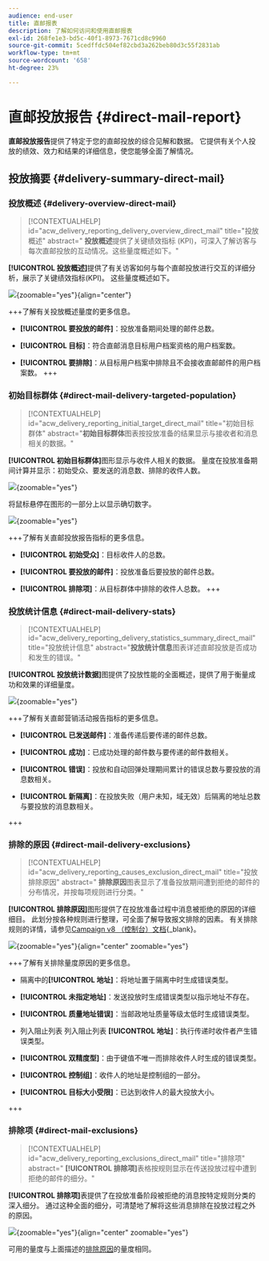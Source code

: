 ```yaml
---
audience: end-user
title: 直邮报表
description: 了解如何访问和使用直邮报表
exl-id: 268fe1e3-bd5c-40f1-8973-7671cd8c9960
source-git-commit: 5cedffdc504ef82cbd3a262beb80d3c55f2831ab
workflow-type: tm+mt
source-wordcount: '658'
ht-degree: 23%

---
```


# 直邮投放报告 {#direct-mail-report}

**直邮投放报告**&#x200B;提供了特定于您的直邮投放的综合见解和数据。 它提供有关个人投放的绩效、效力和结果的详细信息，使您能够全面了解情况。

## 投放摘要 {#delivery-summary-direct-mail}

### 投放概述 {#delivery-overview-direct-mail}

>[!CONTEXTUALHELP]
>id="acw_delivery_reporting_delivery_overview_direct_mail"
>title="投放概述"
>abstract=" **投放概述**&#x200B;提供了关键绩效指标 (KPI)，可深入了解访客与每次直邮投放的互动情况。这些量度概述如下。"

**[!UICONTROL 投放概述]**&#x200B;提供了有关访客如何与每个直邮投放进行交互的详细分析，展示了关键绩效指标(KPI)。  这些量度概述如下。

![](assets/direct-overview.png){zoomable="yes"}{align="center"}

+++了解有关投放概述量度的更多信息。

* **[!UICONTROL 要投放的邮件]**：投放准备期间处理的邮件总数。

* **[!UICONTROL 目标]**：符合直邮消息目标用户档案资格的用户档案数。

* **[!UICONTROL 要排除]**：从目标用户档案中排除且不会接收直邮邮件的用户档案数。
+++

### 初始目标群体 {#direct-mail-delivery-targeted-population}

>[!CONTEXTUALHELP]
>id="acw_delivery_reporting_initial_target_direct_mail"
>title="初始目标群体"
>abstract="**初始目标群体**&#x200B;图表按投放准备的结果显示与接收者和消息相关的数据。"

**[!UICONTROL 初始目标群体]**&#x200B;图形显示与收件人相关的数据。 量度在投放准备期间计算并显示：初始受众、要发送的消息数、排除的收件人数。

![](assets/direct-mail-delivery-targeted-population.png){zoomable="yes"}

将鼠标悬停在图形的一部分上以显示确切数字。

![](assets/direct-mail-delivery-targeted-population_2.png){zoomable="yes"}

+++了解有关直邮投放报告指标的更多信息。

* **[!UICONTROL 初始受众]**：目标收件人的总数。

* **[!UICONTROL 要投放的邮件]**：投放准备后要投放的邮件总数。

* **[!UICONTROL 排除项]**：从目标群体中排除的收件人总数。
+++

### 投放统计信息 {#direct-mail-delivery-stats}

>[!CONTEXTUALHELP]
>id="acw_delivery_reporting_delivery_statistics_summary_direct_mail"
>title="投放统计信息"
>abstract="**投放统计信息**&#x200B;图表详述直邮投放是否成功和发生的错误。"

**[!UICONTROL 投放统计数据]**&#x200B;图提供了投放性能的全面概述，提供了用于衡量成功和效果的详细量度。

![](assets/direct-mail-delivery-stats.png){zoomable="yes"}

+++了解有关直邮营销活动报告指标的更多信息。

* **[!UICONTROL 已发送邮件]**：准备传递后要传递的邮件总数。

* **[!UICONTROL 成功]**：已成功处理的邮件数与要传递的邮件数相关。

* **[!UICONTROL 错误]**：投放和自动回弹处理期间累计的错误总数与要投放的消息数相关。

* **[!UICONTROL 新隔离]**：在投放失败（用户未知，域无效）后隔离的地址总数与要投放的消息数相关。

+++

### 排除的原因 {#direct-mail-delivery-exclusions}

>[!CONTEXTUALHELP]
>id="acw_delivery_reporting_causes_exclusion_direct_mail"
>title="投放排除原因"
>abstract=" **排除原因**&#x200B;图表显示了准备投放期间遭到拒绝的邮件的分布情况，并按每项规则进行分类。"

**[!UICONTROL 排除原因]**&#x200B;图形提供了在投放准备过程中消息被拒绝的原因的详细细目。 此划分按各种规则进行整理，可全面了解导致报文排除的因素。 有关排除规则的详情，请参见[Campaign v8 （控制台）文档](https://experienceleague.adobe.com/docs/campaign/campaign-v8/send/failures/delivery-failures.html#email-error-types){_blank}。

![](assets/direct-mail-delivery-exclusions.png){zoomable="yes"}{align="center" zoomable="yes"}

+++了解有关排除量度原因的更多信息。

* 隔离中的&#x200B;**[!UICONTROL 地址]**：将地址置于隔离中时生成错误类型。

* **[!UICONTROL 未指定地址]**：发送投放时生成错误类型以指示地址不存在。

* **[!UICONTROL 质量地址错误]**：当邮政地址质量等级太低时生成错误类型。

* 列入阻止列表 列入阻止列表 **[!UICONTROL 地址]**：执行传递时收件者产生错误类型。

* **[!UICONTROL 双精度型]**：由于键值不唯一而排除收件人时生成的错误类型。

* **[!UICONTROL 控制组]**：收件人的地址是控制组的一部分。

* **[!UICONTROL 目标大小受限]**：已达到收件人的最大投放大小。

+++

### 排除项 {#direct-mail-exclusions}

>[!CONTEXTUALHELP]
>id="acw_delivery_reporting_exclusions_direct_mail"
>title="排除项"
>abstract=" **[!UICONTROL 排除项]**&#x200B;表格按规则显示在传送投放过程中遭到拒绝的邮件的细分。"

**[!UICONTROL 排除项]**&#x200B;表提供了在投放准备阶段被拒绝的消息按特定规则分类的深入细分。 通过这种全面的细分，可清楚地了解将这些消息排除在投放过程之外的原因。

![](assets/direct-mail-exclusions.png){zoomable="yes"}{align="center" zoomable="yes"}

可用的量度与上面描述的[排除原因](#direct-mail-delivery-exclusions)的量度相同。
